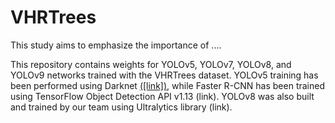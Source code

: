 # VHRTrees
This study aims to emphasize the importance of ....

This repository contains weights for YOLOv5, YOLOv7, YOLOv8, and YOLOv9 networks trained with the VHRTrees dataset. YOLOv5 training has been performed using Darknet [([link])](https://www.mdpi.com/2072-4292/16/2/335), while Faster R-CNN has been trained using TensorFlow Object Detection API v1.13 (link). YOLOv8 was also built and trained by our team using Ultralytics library (link).
